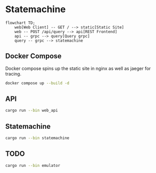 # Statemachine

```mermaid
flowchart TD;
    web[Web Client] -- GET / --> static[Static Site]
    web -- POST /api/query --> api[REST Frontend]
    api -- grpc --> query[Query grpc]
    query -- grpc --> statemachine
```

## Docker Compose
Docker compose spins up the static site in nginx as well as jaeger for tracing.
```bash
docker compose up --build -d
```

## API
```bash
cargo run --bin web_api
```

## Statemachine
```bash
cargo run --bin statemachine
```

## TODO
```bash
cargo run --bin emulator
```
